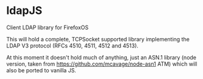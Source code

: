 ldapJS
======

Client LDAP library for FirefoxOS

This will hold a complete, TCPSocket supported library implementing the LDAP V3 protocol (RFCs 4510, 4511, 4512 and 4513).

At this moment it doesn't hold much of anything, just an ASN.1 library (node version, taken from https://github.com/mcavage/node-asn1 ATM) which will also be ported to vanilla JS.
